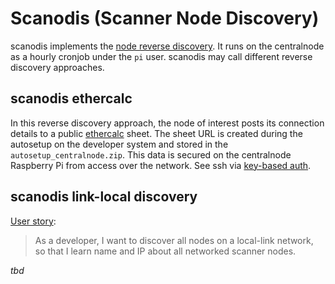# Scanodis (Scanner Node Discovery)

scanodis implements the [node reverse discovery](reverse_discovery.md). It runs on the centralnode as a hourly cronjob under the `pi` user. scanodis may call different reverse discovery approaches.

## scanodis ethercalc 

In this reverse discovery approach, the node of interest posts its connection details to a public [ethercalc](https://ethercalc.net/) sheet. The sheet URL is created during the autosetup on the developer system and stored in the `autosetup_centralnode.zip`. This data is secured on the centralnode Raspberry Pi from access over the network. See ssh via [key-based auth](sshkeys.md).

## scanodis link-local discovery

[User story](https://trello.com/c/sLm77is1):
> As a developer, I want to discover all nodes on a local-link network, so that I learn name and IP about all networked scanner nodes.

*tbd*
